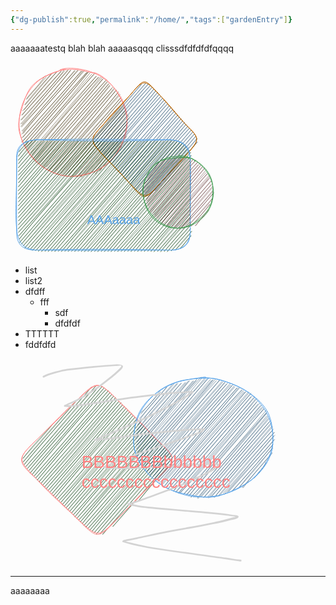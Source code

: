 ```yaml
---
{"dg-publish":true,"permalink":"/home/","tags":["gardenEntry"]}
---
```



aaaaaaatestq
blah blah
aaaaasqqq
clisssdfdfdfdfqqqq


<svg version="1.1" xmlns="http://www.w3.org/2000/svg" viewBox="0 0 333.75 310.5" width="333.75" height="310.5" filter="invert(93%) hue-rotate(180deg)">
  <!-- svg-source:excalidraw -->
  
  <defs>
    <style class="style-fonts">
      @font-face {
        font-family: "Virgil";
        src: url("https://excalidraw.com/Virgil.woff2");
      }
      @font-face {
        font-family: "Cascadia";
        src: url("https://excalidraw.com/Cascadia.woff2");
      }
    </style>
    
  </defs>
  <g stroke-linecap="round" transform="translate(14 10) rotate(0 86 86)"><path d="M32.87 17.97 C32.87 17.97, 32.87 17.97, 32.87 17.97 M32.87 17.97 C32.87 17.97, 32.87 17.97, 32.87 17.97 M11.91 48.11 C17.99 38.9, 29.07 30.2, 41.36 11.86 M11.34 49.49 C23.09 36.74, 34.32 23.21, 43.09 13.71 M9.38 58.39 C26.36 39, 41.43 20.42, 53.28 7.2 M8.91 57.66 C24.14 38.7, 39.1 21.73, 51.78 7.9 M8.15 65.9 C22.64 48.21, 35.3 30.89, 60.63 4.79 M5.53 67.59 C26.64 43.34, 48.82 18.77, 60.54 4.77 M3.8 74.46 C18.71 58.88, 33.08 43.19, 66.84 4.97 M4.99 74.5 C16.85 59.7, 29.46 45.09, 67.25 3.86 M2.56 82.19 C28.21 53.47, 57.43 23.17, 71.99 1.9 M3.5 82.25 C18.8 66.75, 33.74 47.97, 72.4 4.17 M4.58 88.8 C20.7 71.45, 33.46 51.26, 78.37 2.89 M2.48 88.71 C21.76 66.74, 42.9 43.23, 77.23 2.56 M2.7 92.41 C32.88 61.52, 65.58 25.37, 81.73 3.25 M3.78 93.61 C32.74 61.67, 60.26 29.97, 82.39 2.58 M5.76 100.9 C23.98 77.94, 45.31 52.03, 89.41 3.8 M4.44 99.84 C31.15 70.01, 56.06 41.06, 88.51 3.06 M3.91 105.11 C26.92 77.39, 47.5 54.67, 94.21 3.23 M6.5 103.85 C29.94 73.77, 56.85 45.64, 93.61 2.46 M4.04 111.29 C34.15 78.35, 59.73 49.06, 99.89 4.36 M5.88 109.93 C32.37 79.78, 56.82 52.3, 99.01 4.19 M3.77 117.57 C35.97 83.78, 65.63 49.97, 102.43 3.25 M4.82 117.88 C34.78 82.15, 65.55 46.6, 104.1 3.74 M8.7 119.03 C42.34 78.53, 78.56 39.12, 108.76 6.01 M6.67 119.98 C28.99 96.47, 50.28 70.75, 107.5 6.51 M10.02 123.06 C41.11 87.52, 70.73 53.25, 110.72 5.04 M9.85 123.52 C41.35 85.87, 73.11 50.07, 110.52 6.13 M12.29 126.91 C40.15 94.6, 70.99 60.47, 113.19 6.96 M11.25 126.21 C33.83 101.35, 56.18 77.34, 115.74 9.32 M12.91 129.71 C46.8 89.92, 79.06 53.98, 120.65 8.07 M14.02 131.41 C52.71 84.24, 93 38.97, 119.07 9.5 M18.76 134.81 C49.51 101.16, 77.88 66.46, 122.67 12.71 M17.77 134.37 C57.3 85.9, 99.81 37.41, 123.65 12.13 M20.9 138.13 C47.62 104.94, 74.19 71.92, 127.13 14.34 M19.74 137.64 C42.68 110.86, 65.5 82.41, 126.6 13.77 M22.64 143.14 C52.72 108.49, 80.05 71.6, 133.01 14.04 M20.25 142.16 C56.07 102.13, 89.44 63.84, 130.22 13.71 M24.77 146.24 C59.14 101.02, 97.56 59.15, 133.02 17.14 M22.55 145.55 C55.63 108.82, 89.24 71.13, 134.17 16.56 M26.41 147.55 C64.56 105.65, 97.45 63.78, 139.67 17.76 M24.97 149.02 C48.26 119.81, 74.24 90.99, 137.92 19.82 M27.54 150.7 C53.19 120.2, 79.25 94.6, 141.2 21.83 M30.05 150.17 C63.72 110.53, 98.04 72.1, 140.21 20.99 M32.52 151.22 C77.71 100.87, 119.79 52.26, 143.05 24.96 M31.44 153.36 C71.81 106.41, 113.9 59.75, 142.94 24.42 M35.27 153.25 C67.24 119.77, 98.6 84.51, 144.47 26.74 M35.64 155.55 C72.56 113.09, 110.04 72.2, 145.31 27.66 M38.11 158.67 C61.15 129.33, 86.04 99.86, 147.87 32.03 M38.2 157.37 C70.85 119.77, 103.62 83.8, 149.59 29.74 M43.64 157.39 C79.51 119, 116.52 73.81, 151.57 33.77 M42.16 158.48 C71.45 126.54, 100.06 92.81, 151.35 32.13 M46.24 163.66 C69.23 137.7, 92.58 109.57, 155.11 34.34 M44.97 161.94 C84.02 118.32, 121.54 73.66, 155.25 34.97 M47.96 162.38 C85.47 126.17, 117.71 87.95, 158.62 37.34 M48.87 163.48 C88.03 118.84, 127.85 74.97, 157.85 38.99 M54.62 164.71 C86.93 124.94, 122.97 83.44, 160.12 40.86 M52.45 165.18 C94.61 118, 135.08 71.21, 161.44 41.8 M56.49 166.06 C94.09 122.28, 134.29 79.41, 162.99 45.89 M55.79 168.53 C92.18 127.21, 127.03 88.37, 162.9 46.29 M59.59 169.43 C87.87 137.15, 116.18 104.99, 165.2 49.05 M61.24 169.73 C83.08 143.99, 105.86 118.36, 163.44 50.41 M67.11 167.73 C87.89 145.07, 109.77 123.26, 167.4 54.17 M65.33 169.1 C86.82 143.9, 109.6 116.74, 166.19 54.82 M70.1 171.89 C93.32 142.57, 118.66 114.63, 168.91 59.15 M68.87 171.16 C88.5 147.81, 108.59 124.88, 166.61 58.69 M73.41 171.3 C105.68 137.54, 136.49 98.11, 168.46 62.19 M75.42 170.18 C107.63 132.51, 139.49 94.11, 168.68 62.08 M79.14 170.25 C114.18 131.89, 147.9 92.15, 170.8 66.19 M78.17 172.58 C103.32 143.48, 128.88 114.17, 170.06 67.27 M82.57 174.16 C118.92 132.62, 149.7 95.91, 171.47 68.99 M84.38 172.22 C114.53 136.76, 146.12 101.37, 172.24 71.09 M87.61 173.94 C122.72 134.81, 152.05 101.04, 175.4 75.73 M88.24 172.79 C110.6 147.07, 134.45 119.34, 173.69 74.28 M94.07 173.01 C110.28 156.59, 127.8 133.96, 175.72 79.4 M92.64 173.89 C118.96 146.2, 142.85 115.99, 174.06 82.1 M98.37 173.64 C127.14 141.2, 155.05 106.62, 173.62 87.14 M99.37 173.34 C118.51 154.01, 135.83 134.47, 172.58 87.61 M104.95 169.53 C122.26 151.56, 140.01 136.09, 171.13 95.05 M106.96 170.84 C126.27 149.43, 146.45 126.25, 172.26 94.58 M114.92 167.08 C134.11 145.43, 156.08 120.42, 169.83 104.53 M112.83 169.26 C129.8 150.36, 145.55 129.63, 171.09 102.81 M122.05 168.74 C132.45 148.89, 148.98 136.04, 172.17 107.81 M119.71 167 C129.92 155.37, 142.16 143.17, 170.8 109.73 M129.48 163.29 C136.77 150.99, 150.28 140.89, 161.59 123.83 M127.87 164.33 C139.5 150.72, 152.7 136.03, 163.5 125.26" stroke="#ffec99" stroke-width="0.5" fill="none"/><path d="M64.81 2.07 C75.22 -1.98, 89.58 -0.42, 100.99 1.66 C112.4 3.75, 123.7 8.25, 133.26 14.58 C142.83 20.9, 151.95 30.01, 158.38 39.63 C164.81 49.25, 170.21 60.83, 171.83 72.28 C173.46 83.74, 171.49 96.9, 168.14 108.36 C164.79 119.82, 159.02 131.95, 151.75 141.03 C144.48 150.1, 134.85 157.56, 124.52 162.81 C114.18 168.05, 101.34 171.84, 89.72 172.52 C78.1 173.2, 65.62 171.18, 54.8 166.9 C43.98 162.63, 33.12 155.3, 24.8 146.86 C16.48 138.42, 9.03 127.19, 4.9 116.27 C0.76 105.34, -0.8 92.92, 0 81.31 C0.81 69.7, 4.27 57.14, 9.74 46.6 C15.2 36.06, 22.85 25.53, 32.79 18.07 C42.73 10.6, 62.67 4.47, 69.39 1.82 C76.12 -0.84, 73.05 0.78, 73.14 2.12 M120.58 6.74 C131.12 9.95, 140.31 17.99, 148.07 26.72 C155.82 35.46, 163.05 48.14, 167.11 59.13 C171.17 70.11, 173.37 81.32, 172.43 92.64 C171.48 103.95, 167.28 116.55, 161.44 127.03 C155.59 137.51, 146.88 148.43, 137.36 155.54 C127.85 162.64, 115.63 167.03, 104.37 169.65 C93.11 172.27, 81.25 173.55, 69.81 171.25 C58.36 168.94, 45.23 162.72, 35.7 155.81 C26.17 148.89, 18.7 139.75, 12.62 129.76 C6.53 119.77, 0.41 107.37, -0.82 95.85 C-2.05 84.33, 1.77 71.89, 5.25 60.64 C8.72 49.38, 12.38 37.11, 20.03 28.32 C27.68 19.54, 40.39 12.46, 51.15 7.94 C61.9 3.43, 73.35 1.35, 84.58 1.24 C95.81 1.14, 112.98 6.32, 118.51 7.33 C124.05 8.35, 118.1 6.01, 117.82 7.32" stroke="#e03131" stroke-width="1" fill="none"/></g><g stroke-linecap="round" transform="translate(126 26.5) rotate(0 88.5 97)"><path d="M14.82 81.78 C14.82 81.78, 14.82 81.78, 14.82 81.78 M14.82 81.78 C14.82 81.78, 14.82 81.78, 14.82 81.78 M7.34 96.48 C25.51 73.95, 42.48 55.3, 83.44 8.94 M7.34 96.48 C25.22 77.58, 41.87 58.49, 83.44 8.94 M7.08 102.88 C29.43 77.35, 51.12 52.71, 90.4 7.03 M7.08 102.88 C36.91 67.98, 67.42 32.95, 90.4 7.03 M9.44 106.26 C38.75 71.63, 69.67 33.93, 94.73 8.15 M9.44 106.26 C34.19 76.9, 59.55 49.37, 94.73 8.15 M11.81 109.64 C43.91 70.54, 76.27 33.18, 97.75 10.77 M11.81 109.64 C39.44 75.63, 70.68 41.87, 97.75 10.77 M14.17 113.02 C38.14 86.25, 62.95 53.91, 100.11 14.15 M14.17 113.02 C42.94 80.43, 71.73 47.74, 100.11 14.15 M16.53 116.4 C42.94 86.7, 71.34 53.48, 103.13 16.77 M16.53 116.4 C41.53 88.51, 67.53 59.99, 103.13 16.77 M19.55 119.02 C52.92 79.33, 88.92 42.54, 106.15 19.4 M19.55 119.02 C51.44 82.29, 84.14 45.5, 106.15 19.4 M22.57 121.65 C40.3 99.99, 58.17 81.38, 109.17 22.02 M22.57 121.65 C42.37 100.77, 60.82 79.7, 109.17 22.02 M24.93 125.02 C43.1 103.07, 62.9 82.2, 111.53 25.4 M24.93 125.02 C46.24 102.4, 66.28 78.07, 111.53 25.4 M27.95 127.65 C43.44 106.46, 61.08 86, 114.55 28.03 M27.95 127.65 C59.9 89.67, 94.12 51.26, 114.55 28.03 M30.31 131.03 C51.15 107.56, 69.94 85.84, 116.91 31.41 M30.31 131.03 C52.97 107, 75.13 82.14, 116.91 31.41 M33.33 133.65 C57.18 104.07, 85.62 72.25, 119.93 34.03 M33.33 133.65 C51.46 113.31, 69.24 92.07, 119.93 34.03 M36.35 136.28 C64.33 104.16, 96.57 66.56, 122.29 37.41 M36.35 136.28 C65.46 103.17, 95.47 68.98, 122.29 37.41 M38.71 139.65 C65.11 109.75, 87.45 79.61, 125.31 40.03 M38.71 139.65 C68.64 103.65, 101.09 68.19, 125.31 40.03 M41.73 142.28 C58.28 121.85, 77.49 102.79, 127.68 43.41 M41.73 142.28 C72.2 108.89, 101.36 75.24, 127.68 43.41 M44.1 145.66 C64.51 124.67, 82.62 101.52, 130.7 46.04 M44.1 145.66 C67.4 120.38, 89.35 95.28, 130.7 46.04 M47.11 148.28 C69.44 125.48, 89.52 100.89, 133.06 49.42 M47.11 148.28 C71.03 120.24, 95.52 91.83, 133.06 49.42 M50.13 150.91 C75.17 118.67, 103.47 88.09, 136.08 52.04 M50.13 150.91 C79.72 115.46, 111.05 78.3, 136.08 52.04 M52.5 154.29 C73.15 129.16, 97.39 104.24, 138.44 55.42 M52.5 154.29 C78.44 124.52, 104.73 94.19, 138.44 55.42 M55.51 156.91 C77.9 129.94, 105.45 102.47, 141.46 58.04 M55.51 156.91 C81.31 126.39, 108.73 94.91, 141.46 58.04 M57.88 160.29 C78.4 137.65, 97.7 113.74, 143.82 61.42 M57.88 160.29 C84.45 127.23, 112.76 95.06, 143.82 61.42 M60.9 162.91 C93.47 125.73, 127.82 89.62, 146.84 64.05 M60.9 162.91 C92.02 127.74, 121.12 91.39, 146.84 64.05 M63.92 165.54 C90.82 138.49, 113.05 110.13, 149.2 67.42 M63.92 165.54 C98.64 126.11, 131.87 87.14, 149.2 67.42 M66.28 168.92 C98.87 130.06, 132 96.18, 152.22 70.05 M66.28 168.92 C95.09 134.89, 124.47 100.5, 152.22 70.05 M69.3 171.54 C103.94 133.92, 134.35 94.7, 154.58 73.43 M69.3 171.54 C100.91 135.83, 130.93 102.3, 154.58 73.43 M71.66 174.92 C104.2 137.01, 135.56 98.92, 157.6 76.05 M71.66 174.92 C101.88 141.27, 131.29 107.69, 157.6 76.05 M74.68 177.54 C107.72 140.07, 140.92 99.61, 159.97 79.43 M74.68 177.54 C102.74 144.97, 129.93 110.96, 159.97 79.43 M77.04 180.92 C110.66 141.29, 143.33 104.77, 162.99 82.06 M77.04 180.92 C110.16 143.06, 140.81 107.39, 162.99 82.06 M80.72 182.79 C115.67 143.94, 145.6 107.16, 165.35 85.43 M80.72 182.79 C105.04 155.27, 127.92 127.64, 165.35 85.43 M83.74 185.42 C116.82 149.45, 145.5 112.91, 167.71 88.81 M83.74 185.42 C112.03 153.79, 139.72 122.38, 167.71 88.81 M86.75 188.04 C102.54 166.32, 122.52 148.77, 170.07 92.19 M86.75 188.04 C105.15 167.24, 123.79 144.84, 170.07 92.19 M93.05 186.89 C124.03 151.64, 152.84 119.34, 172.44 95.57 M93.05 186.89 C110.36 166.2, 128.06 145.84, 172.44 95.57 M105.26 178.95 C123.27 157.25, 141.41 138.48, 172.83 101.21 M105.26 178.95 C122.2 160.34, 137.45 141.31, 172.83 101.21" stroke="#a5d8ff" stroke-width="0.5" fill="none"/><path d="M111.25 24.5 M111.25 24.5 C129.72 42.87, 145.62 64.16, 154.75 73.5 M111.25 24.5 C127.15 41.57, 142.17 60.19, 154.75 73.5 M154.75 73.5 C178.17 96.09, 177.07 97.6, 154.75 122.5 M154.75 73.5 C178.98 97.28, 176.12 96.5, 154.75 122.5 M154.75 122.5 C139.24 138.6, 121.47 158.45, 111.25 169.5 M154.75 122.5 C145.9 132.08, 135.11 143.78, 111.25 169.5 M111.25 169.5 C90.47 192.1, 88.78 192.41, 66.75 169.5 M111.25 169.5 C89.95 193.33, 87.9 195.72, 66.75 169.5 M66.75 169.5 C55.57 157.75, 49.34 149, 22.25 122.5 M66.75 169.5 C51.59 152.49, 35.24 136.21, 22.25 122.5 M22.25 122.5 C1.91 98.63, -1.29 98.66, 22.25 73.5 M22.25 122.5 C-0.46 97.92, 1.04 96.09, 22.25 73.5 M22.25 73.5 C33.89 57.85, 49.42 43, 66.75 24.5 M22.25 73.5 C35.24 58.84, 50.4 43.7, 66.75 24.5 M66.75 24.5 C88.97 -1.89, 87.23 -1.92, 111.25 24.5 M66.75 24.5 C88.4 -1.43, 89.56 2.28, 111.25 24.5" stroke="#f08c00" stroke-width="1" fill="none"/></g><g stroke-linecap="round" transform="translate(10 124) rotate(0 138.75 88.25)"><path d="M7.86 8.16 C7.86 8.16, 7.86 8.16, 7.86 8.16 M7.86 8.16 C7.86 8.16, 7.86 8.16, 7.86 8.16 M3.66 19.09 C6.48 15.25, 14.74 8.98, 18.1 2.48 M3.66 19.09 C7.02 13.55, 11.57 9.93, 18.1 2.48 M2.75 26.24 C7.24 17.3, 16.68 10.64, 24.4 1.33 M2.75 26.24 C7.8 19.54, 13.47 13.49, 24.4 1.33 M2.48 32.64 C10.57 22.75, 21.33 8.36, 30.7 0.18 M2.48 32.64 C9.95 26.06, 15.49 17.5, 30.7 0.18 M2.88 38.28 C10.8 26.57, 21.74 17.25, 34.37 2.05 M2.88 38.28 C9.91 29.08, 17.33 21.19, 34.37 2.05 M2.62 44.68 C15.38 31.11, 30.02 12.9, 39.36 2.41 M2.62 44.68 C15.51 29.13, 30.2 13.25, 39.36 2.41 M2.36 51.07 C17.48 35.96, 30.01 17.09, 45 2.02 M2.36 51.07 C18.9 32.87, 34.16 13.49, 45 2.02 M2.75 56.72 C17.77 40.57, 33.24 23.19, 49.99 2.38 M2.75 56.72 C16.02 43.5, 27.88 28.07, 49.99 2.38 M2.49 63.11 C15.66 46.53, 34.98 27.08, 55.63 1.98 M2.49 63.11 C19.51 42.82, 35.17 24.02, 55.63 1.98 M2.88 68.76 C17.96 48.84, 37.32 31.19, 60.62 2.34 M2.88 68.76 C23.93 43.27, 46.18 19.8, 60.62 2.34 M2.62 75.16 C22.14 50.13, 44.3 27.31, 66.26 1.95 M2.62 75.16 C27.42 46.96, 52.67 17.75, 66.26 1.95 M2.36 81.55 C27.71 53.95, 53.64 22.34, 71.25 2.31 M2.36 81.55 C22.2 60.29, 40.85 36.71, 71.25 2.31 M2.76 87.2 C28.69 57.76, 57.48 25.97, 76.89 1.91 M2.76 87.2 C28.77 56.56, 54.4 26.23, 76.89 1.91 M2.49 93.59 C22.67 69.78, 43.27 44.24, 81.88 2.27 M2.49 93.59 C26.77 64.35, 52.28 35.02, 81.88 2.27 M2.89 99.24 C28.61 68.13, 56.99 37.47, 87.52 1.88 M2.89 99.24 C29.27 70.39, 54.65 38.85, 87.52 1.88 M2.63 105.64 C24.5 82.18, 40.17 60.48, 92.51 2.24 M2.63 105.64 C30.13 74.48, 56.65 43.81, 92.51 2.24 M2.37 112.03 C36.32 72.69, 68.23 37.15, 98.15 1.85 M2.37 112.03 C38.63 72.01, 71.45 33.16, 98.15 1.85 M2.76 117.68 C28.06 89.93, 49.64 63.11, 103.14 2.21 M2.76 117.68 C24.76 92.58, 46.94 66.82, 103.14 2.21 M2.5 124.07 C45.46 77.29, 85.13 31.28, 108.78 1.81 M2.5 124.07 C40.29 81.15, 76.83 40.39, 108.78 1.81 M2.89 129.72 C32.48 97.18, 60.28 63.95, 113.77 2.17 M2.89 129.72 C40.35 87.24, 76.6 46.73, 113.77 2.17 M2.63 136.11 C44.79 88.06, 83.02 41.1, 119.41 1.78 M2.63 136.11 C41.22 94.37, 79.6 50.36, 119.41 1.78 M2.37 142.51 C53.47 87.06, 99.82 32.1, 124.4 2.14 M2.37 142.51 C35.89 104.59, 66.91 69, 124.4 2.14 M2.77 148.16 C32.04 116.34, 57.87 89, 130.04 1.74 M2.77 148.16 C39.39 105.73, 75.65 65.46, 130.04 1.74 M3.16 153.8 C42.5 111.32, 79.26 70.71, 135.03 2.1 M3.16 153.8 C47.64 103.27, 90.69 54.35, 135.03 2.1 M4.21 158.69 C37.9 116.5, 77.76 73.88, 140.67 1.71 M4.21 158.69 C32.31 124.83, 62.1 89.7, 140.67 1.71 M4.61 164.33 C55.13 106.74, 102.38 53.04, 145.66 2.07 M4.61 164.33 C33.08 131.22, 63.63 96.71, 145.66 2.07 M7.62 166.95 C50.37 118.12, 94.43 67.24, 150.65 2.43 M7.62 166.95 C45.61 120.77, 85.7 77.48, 150.65 2.43 M10.64 169.58 C58.36 116.69, 102.72 65.49, 156.29 2.03 M10.64 169.58 C48.22 125.25, 84.47 83, 156.29 2.03 M13.01 172.96 C47.84 131.22, 81.14 93.12, 161.28 2.39 M13.01 172.96 C70.14 108.23, 128.08 42.61, 161.28 2.39 M17.34 174.07 C68.39 116.76, 116.62 60.74, 166.92 2 M17.34 174.07 C78.56 106.11, 137.05 36.68, 166.92 2 M21.67 175.19 C53.4 138.69, 85.91 99.12, 171.91 2.36 M21.67 175.19 C60.09 134.08, 96.31 91.68, 171.91 2.36 M25.34 177.06 C56.64 139.96, 91.68 102.99, 177.55 1.96 M25.34 177.06 C60.65 136.49, 95.79 94.91, 177.55 1.96 M30.33 177.42 C89.3 109.89, 149.26 40.37, 182.54 2.32 M30.33 177.42 C83.24 119.19, 135.11 58.83, 182.54 2.32 M34.66 178.53 C67.11 142.41, 99.52 108.82, 188.18 1.93 M34.66 178.53 C85.47 117.26, 137.67 57.77, 188.18 1.93 M39.65 178.89 C90.85 122.58, 140.86 63.46, 193.17 2.29 M39.65 178.89 C86.31 125.83, 132.04 72.21, 193.17 2.29 M45.29 178.5 C81.51 136.16, 119.05 91.35, 198.81 1.9 M45.29 178.5 C100.19 116.13, 155.58 51.79, 198.81 1.9 M50.28 178.86 C101.98 119.58, 153.81 58.25, 203.8 2.26 M50.28 178.86 C108.41 113.08, 165.92 47.19, 203.8 2.26 M55.92 178.46 C96.09 131.28, 134.45 87.79, 209.44 1.86 M55.92 178.46 C104.21 122.4, 152.89 66.75, 209.44 1.86 M60.91 178.82 C91.93 142.23, 124.49 107.62, 214.43 2.22 M60.91 178.82 C110.8 119.93, 161.69 62.47, 214.43 2.22 M66.55 178.43 C115.45 126.38, 161.18 71.71, 220.07 1.83 M66.55 178.43 C113.72 125, 160.33 71.37, 220.07 1.83 M71.54 178.79 C110.04 132.12, 151.02 86.89, 225.06 2.19 M71.54 178.79 C126.82 115.71, 180.59 53.29, 225.06 2.19 M77.18 178.39 C111.68 140.59, 142.42 105.13, 230.7 1.79 M77.18 178.39 C136.51 107.5, 197.4 39.22, 230.7 1.79 M82.17 178.75 C128.62 127.84, 171.13 77.9, 235.69 2.15 M82.17 178.75 C141.56 113.09, 199.42 45.75, 235.69 2.15 M87.81 178.36 C137.5 123.3, 183.21 67.28, 241.33 1.76 M87.81 178.36 C137.69 121.34, 186.99 64.78, 241.33 1.76 M92.8 178.72 C124.87 141.42, 155.1 104.78, 246.97 1.36 M92.8 178.72 C141.22 119.65, 192.75 62, 246.97 1.36 M98.44 178.32 C154.26 112.43, 212.97 44.29, 251.96 1.72 M98.44 178.32 C130.74 143.81, 160.66 107.87, 251.96 1.72 M103.43 178.68 C133.84 143.01, 166.4 105.31, 256.29 2.84 M103.43 178.68 C144.44 131.46, 186.77 82.35, 256.29 2.84 M108.42 179.04 C145.95 140.22, 179.75 97.98, 261.28 3.2 M108.42 179.04 C140.74 138.3, 175.6 98.71, 261.28 3.2 M114.06 178.65 C148.23 141.87, 179.54 101.86, 264.95 5.07 M114.06 178.65 C159.3 126.31, 206.55 72.18, 264.95 5.07 M119.05 179.01 C170.99 120.05, 218.52 65.33, 267.97 7.69 M119.05 179.01 C171.57 118.6, 223.18 57.82, 267.97 7.69 M124.69 178.62 C158.15 138.96, 191.4 99.42, 270.99 10.32 M124.69 178.62 C159.1 138.73, 194.07 99.95, 270.99 10.32 M129.68 178.98 C161.85 141.67, 194.38 103.68, 274.01 12.94 M129.68 178.98 C159.7 141.42, 192.23 106.03, 274.01 12.94 M135.32 178.58 C187.05 117.94, 241.72 55.92, 275.72 17.07 M135.32 178.58 C175.73 132.13, 215.13 86.3, 275.72 17.07 M140.31 178.94 C177.12 137.13, 214.52 92.23, 278.08 20.45 M140.31 178.94 C173.63 142.01, 205.17 105.15, 278.08 20.45 M145.95 178.55 C178.58 137.64, 213.88 99.33, 279.13 25.34 M145.95 178.55 C174.86 145.71, 204.41 111.75, 279.13 25.34 M150.94 178.91 C188.79 135.61, 229.94 88.36, 278.21 32.49 M150.94 178.91 C185.57 136.63, 222.63 96.44, 278.21 32.49 M156.58 178.51 C204.34 124.42, 253.93 67.18, 277.95 38.89 M156.58 178.51 C183.83 147.95, 212.01 116.58, 277.95 38.89 M161.57 178.87 C208.43 129.83, 253.82 75.03, 278.34 44.53 M161.57 178.87 C184.83 150.74, 208.95 123.25, 278.34 44.53 M167.21 178.48 C211.35 127.54, 255.95 77.07, 278.08 50.93 M167.21 178.48 C211.77 129.09, 257.14 77.15, 278.08 50.93 M172.2 178.84 C200.83 146.7, 226.93 111.3, 277.82 57.33 M172.2 178.84 C210.32 136.64, 246.32 92.61, 277.82 57.33 M177.84 178.44 C216.76 133.06, 255.91 85.96, 278.22 62.97 M177.84 178.44 C205.91 147.16, 232.81 115.53, 278.22 62.97 M182.83 178.8 C212.7 143.99, 245.29 107.81, 277.95 69.37 M182.83 178.8 C202.08 156.03, 221.5 133.51, 277.95 69.37 M188.47 178.41 C223.3 138.8, 257.17 95.36, 278.35 75.01 M188.47 178.41 C214.73 146.73, 241.86 116.31, 278.35 75.01 M193.46 178.77 C225.34 141.06, 258.49 102.45, 278.09 81.41 M193.46 178.77 C222.01 144.69, 251.97 109.37, 278.09 81.41 M199.1 178.37 C226.46 147.7, 253 115.32, 277.83 87.81 M199.1 178.37 C226.91 147.17, 253.87 116.04, 277.83 87.81 M204.09 178.73 C230.69 150.47, 254.13 122.05, 278.22 93.45 M204.09 178.73 C230.39 150.21, 254.97 121.06, 278.22 93.45 M209.73 178.34 C223.22 159.6, 241.73 144.26, 277.96 99.85 M209.73 178.34 C225.36 161.7, 238.91 144.82, 277.96 99.85 M214.72 178.7 C233.8 153.89, 254.94 128.73, 278.35 105.49 M214.72 178.7 C239.77 149.41, 265.31 122.17, 278.35 105.49 M219.7 179.06 C242.09 150.68, 266.01 125.17, 278.09 111.89 M219.7 179.06 C239.57 157.2, 259.21 134.13, 278.09 111.89 M225.35 178.67 C244.51 158.2, 259.92 140.98, 277.83 118.29 M225.35 178.67 C241.01 159.54, 257.4 142.23, 277.83 118.29 M230.33 179.03 C241.21 164.43, 255.05 148.43, 278.23 123.93 M230.33 179.03 C241.56 165.42, 253.4 153.48, 278.23 123.93 M235.98 178.63 C253.6 157.96, 268.49 140.52, 277.96 130.33 M235.98 178.63 C249.57 162.6, 265.05 146.27, 277.96 130.33 M240.96 178.99 C253.5 163.27, 270.42 147.48, 278.36 135.97 M240.96 178.99 C251.68 165.3, 264.17 152.24, 278.36 135.97 M247.26 177.84 C261 161.97, 272.35 149.65, 278.1 142.37 M247.26 177.84 C257.52 164.99, 268.46 153.89, 278.1 142.37 M253.56 176.69 C262.21 168.01, 271.9 157.66, 279.8 146.5 M253.56 176.69 C259.24 169.35, 264.72 162.93, 279.8 146.5 M261.17 174.03 C268.04 168.8, 269.63 162.24, 278.89 153.66 M261.17 174.03 C266.17 168.3, 269.08 164.56, 278.89 153.66" stroke="#b2f2bb" stroke-width="0.5" fill="none"/><path d="M32 0 M32 0 C99.41 1.94, 165.64 3.01, 245.5 0 M32 0 C96.02 -1.36, 161.05 -0.62, 245.5 0 M245.5 0 C266.24 1.32, 278.14 10.11, 277.5 32 M245.5 0 C266.21 2.06, 275.41 10.76, 277.5 32 M277.5 32 C278.75 63.5, 277.24 91.94, 277.5 144.5 M277.5 32 C277.81 70.83, 277.43 111.7, 277.5 144.5 M277.5 144.5 C278.91 164.52, 265.44 177.98, 245.5 176.5 M277.5 144.5 C278.75 166.44, 268.91 176.47, 245.5 176.5 M245.5 176.5 C169.51 177.05, 90.88 177.53, 32 176.5 M245.5 176.5 C179.28 175.47, 111.65 174.42, 32 176.5 M32 176.5 C10.67 175.81, 1.92 163.87, 0 144.5 M32 176.5 C8.5 177.41, -1.58 166.64, 0 144.5 M0 144.5 C-2.76 120.63, -0.45 95.96, 0 32 M0 144.5 C-0.53 102.09, -0.07 57.45, 0 32 M0 32 C1.16 11.91, 9.58 1.19, 32 0 M0 32 C-2.26 11.6, 8.5 0.98, 32 0" stroke="#1971c2" stroke-width="1" fill="none"/></g><g transform="translate(122.75 240.54296875) rotate(0 41.609947204589844 11.5)"><text x="0" y="0" font-family="Helvetica, Segoe UI Emoji" font-size="20px" fill="#1971c2" text-anchor="start" style="white-space: pre;" direction="ltr" dominant-baseline="text-before-edge">AAAaaaa</text></g><g stroke-linecap="round" transform="translate(212.25 150.04296875) rotate(0 55.75 57.375)"><path d="M8.87 26.26 C8.87 26.26, 8.87 26.26, 8.87 26.26 M8.87 26.26 C8.87 26.26, 8.87 26.26, 8.87 26.26 M7.89 36.7 C12.46 29.64, 17.41 22.09, 28.29 6.14 M5.27 35.22 C11.86 28.39, 18.72 22.02, 30.94 7.63 M1.63 45.46 C16.59 29.72, 28.75 14.7, 35.99 4.58 M2.22 44.49 C15.16 31.43, 28.64 16.59, 36.62 5.28 M-2.04 53.38 C12.83 41.82, 25.85 25.23, 44.62 4.6 M-1.16 55.48 C12.27 40.38, 25.16 25.26, 43.9 3.61 M0.85 58.4 C16.75 40.54, 32.41 23.28, 51.88 2.19 M2.71 58.69 C20.87 36.4, 39.91 15.27, 51.66 2.93 M3.67 61.35 C21.46 42.98, 37.65 21.44, 59.1 2.09 M4.32 62.1 C20.05 43.39, 37.08 24.89, 57.18 0.47 M4.94 69.24 C20.52 51.43, 36.44 34.15, 60.69 2.61 M5.59 68.53 C16.72 52.3, 30.47 38.93, 62.48 1.5 M6.61 71.89 C22.9 51.79, 45.44 29.01, 67.53 1.22 M4.95 72.59 C28.11 47.98, 50.31 22.15, 66.46 3.03 M5.45 76.57 C32.87 48.1, 56.35 24.46, 69.86 2.49 M7.63 77.42 C30.83 49.51, 54.21 23.82, 70.58 3.97 M7.28 80.13 C27.3 58.65, 48.88 35.96, 76.02 5.43 M8.62 81.04 C27.75 58.73, 48.91 34.46, 74.51 4.66 M10.98 86.37 C32.02 59.72, 50.82 37.04, 79.27 6.38 M9.52 85.9 C27.31 66.68, 45.75 45.4, 79.66 5.93 M11.35 89.41 C37.42 58.33, 61.64 28.82, 84.57 6.4 M12.21 90.44 C36.78 59.45, 63.2 31.26, 82.81 8.68 M16.56 90.57 C40.31 64.78, 59.88 38.21, 86.69 10.84 M15.11 92.15 C42.72 61.48, 69.43 29.22, 87.07 9.67 M18.29 93.99 C36.27 75.09, 51.44 53.43, 87.69 14.26 M18.14 95.42 C42.99 66.4, 67.57 38.45, 90.1 12.6 M19.81 96.53 C38.14 80.54, 53.49 61.05, 91.68 15.3 M19.62 97.55 C44.57 71.09, 67.33 44.26, 91.75 15.13 M22.12 99.35 C48.91 70.62, 74.53 43.24, 94.33 17.56 M23.2 100.57 C43.51 77.39, 63.32 55.69, 94.34 18.03 M27.44 103.07 C55.16 72.7, 79.83 40.3, 98.26 19.68 M26.17 104.61 C52.19 71.81, 80 40.84, 96.88 21.39 M28.62 107.63 C55.75 76.71, 82.99 45.45, 100.58 26.53 M29.68 107.86 C50.82 78.44, 75.07 52.9, 99.43 24.02 M33.29 110.66 C53.95 85.85, 72.98 61.72, 102.27 29.05 M31.75 109.23 C54.04 83.65, 73.3 60.31, 103.25 27.44 M37.33 111.9 C50.06 95, 65.47 78.69, 107.04 32.11 M37.48 110.88 C57.73 84.46, 80.44 58.82, 106.53 30.01 M39.69 112.5 C57.57 91.7, 72.19 73.37, 104.74 36.68 M40.68 111.75 C63.78 84.75, 85.99 59.31, 106.59 35.2 M46.39 112.45 C59.4 94.99, 75.8 77.61, 108.81 40.17 M44.79 113.17 C58.07 97.18, 72.22 82.58, 108.13 40.14 M50.13 113.69 C67.74 93.17, 83.9 72.56, 109.12 46.06 M49.17 114.15 C66.52 95.44, 82.82 77.23, 108.88 45.48 M52.34 115.74 C72.98 94.4, 93.31 71, 110.05 51.51 M52.05 115.18 C76.4 89.31, 97.78 62.71, 110.52 49.14 M57.28 115.3 C70.4 103.96, 82.75 89.53, 112 56.29 M57.39 118.07 C76.22 96.22, 95.07 75.05, 110.97 55.47 M62.19 114.4 C71.26 103.96, 84.5 93.61, 111.46 60.1 M63.91 116.23 C72.53 102.95, 83.77 92.53, 113.32 58.69 M70.8 113.28 C86.73 95.61, 103.68 79.21, 111.22 67.25 M69.33 113.77 C79.74 102.82, 89.87 91.22, 110.79 67.83 M76.75 112.51 C90.08 98.38, 100.4 84.56, 106.33 77.2 M76.65 111.8 C84.45 103.36, 90.79 96.44, 107.53 77.41 M83.04 111.6 C91.24 102.68, 95.81 96.3, 105.03 86.72 M84.39 111.24 C89.53 104.25, 94.23 98.38, 104.4 85.84" stroke="#ffc9c9" stroke-width="0.5" fill="none"/><path d="M56.97 -0.49 C65.68 -1.06, 76.53 2.7, 84.59 7.95 C92.65 13.2, 100.7 22.52, 105.34 31.01 C109.97 39.5, 112.62 49.4, 112.41 58.89 C112.21 68.39, 109.27 79.68, 104.08 87.98 C98.9 96.28, 89.6 104.13, 81.32 108.71 C73.04 113.29, 63.53 115.94, 54.41 115.44 C45.3 114.95, 34.46 110.87, 26.62 105.74 C18.78 100.61, 11.91 92.96, 7.38 84.66 C2.86 76.36, -0.76 65.67, -0.52 55.94 C-0.28 46.22, 3.88 34.44, 8.83 26.31 C13.78 18.18, 18.74 11.13, 29.19 7.18 C39.65 3.22, 62.63 2.3, 71.57 2.59 C80.52 2.88, 83.23 7.94, 82.88 8.93 M70.48 1.73 C79.49 3.41, 90.7 11.08, 97.39 17.92 C104.07 24.76, 108.69 33.22, 110.59 42.76 C112.5 52.31, 111.69 66.02, 108.81 75.18 C105.93 84.34, 100.18 91.34, 93.34 97.71 C86.49 104.09, 76.71 110.79, 67.72 113.43 C58.73 116.07, 48.25 116.08, 39.39 113.53 C30.52 110.98, 20.81 105.06, 14.55 98.14 C8.29 91.22, 4.05 81.33, 1.83 72.01 C-0.39 62.7, -1.44 51.72, 1.24 42.22 C3.92 32.73, 10.81 21.81, 17.91 15.04 C25.01 8.26, 35.03 3.62, 43.84 1.58 C52.65 -0.45, 65.94 2.28, 70.76 2.82 C75.57 3.35, 72.6 3.97, 72.73 4.79" stroke="#2f9e44" stroke-width="1" fill="none"/></g></svg>

- list
- list2
- dfdff
	- fff
		- sdf
		- dfdfdf
- TTTTTT
- fddfdfd

<svg version="1.1" xmlns="http://www.w3.org/2000/svg" viewBox="0 0 430 333.5" width="430" height="333.5" filter="invert(93%) hue-rotate(180deg)">
  <!-- svg-source:excalidraw -->
  
  <defs>
    <style class="style-fonts">
      @font-face {
        font-family: "Virgil";
        src: url("https://excalidraw.com/Virgil.woff2");
      }
      @font-face {
        font-family: "Cascadia";
        src: url("https://excalidraw.com/Cascadia.woff2");
      }
    </style>
    
  </defs>
  <g stroke-linecap="round" transform="translate(10 34.5) rotate(0 128 126.75)"><path d="M21.42 106.07 C21.42 106.07, 21.42 106.07, 21.42 106.07 M21.42 106.07 C21.42 106.07, 21.42 106.07, 21.42 106.07 M10.01 125.3 C25.55 104.15, 47.06 82.33, 58.56 69.45 M10.01 125.3 C21.88 110.99, 34.26 99.28, 58.56 69.45 M10.4 130.94 C36.5 101.72, 64.29 69.67, 95.69 32.83 M10.4 130.94 C35.55 99.86, 63.98 68.39, 95.69 32.83 M12.11 135.08 C39.1 100.42, 68.97 71.02, 119.7 11.31 M12.11 135.08 C53.2 87.11, 95.47 38.03, 119.7 11.31 M14.47 138.46 C48.28 100.98, 78.73 61.97, 127.31 8.65 M14.47 138.46 C47.61 101.56, 79.92 64.63, 127.31 8.65 M16.84 141.84 C57.4 93.94, 97.62 51.03, 131.65 9.76 M16.84 141.84 C51.7 102.43, 87.55 61.49, 131.65 9.76 M19.85 144.46 C59.34 96.22, 101.77 52.26, 136.63 10.12 M19.85 144.46 C59.48 98.37, 98.72 54.83, 136.63 10.12 M21.56 148.59 C60.3 104.04, 102.68 56.16, 139.65 12.75 M21.56 148.59 C52.82 111.7, 86.97 73.93, 139.65 12.75 M24.58 151.22 C50.32 119.07, 76.37 87.42, 142.67 15.37 M24.58 151.22 C66.65 102.21, 108.23 51.76, 142.67 15.37 M27.6 153.84 C63.3 113.35, 102.44 67.62, 146.35 17.24 M27.6 153.84 C73.66 101.69, 120.24 47.61, 146.35 17.24 M30.62 156.47 C73.24 108.05, 116.01 59.67, 149.36 19.86 M30.62 156.47 C77.45 101.6, 124.51 48.47, 149.36 19.86 M32.98 159.85 C61.99 124.4, 91.46 91.33, 151.73 23.24 M32.98 159.85 C74.18 111.57, 114.71 64.25, 151.73 23.24 M36 162.47 C83.91 106.57, 129.83 55.79, 154.75 25.87 M36 162.47 C79.74 111.86, 124.84 60.78, 154.75 25.87 M39.02 165.09 C78.36 121.3, 116.88 78.1, 157.76 28.49 M39.02 165.09 C70.4 128.52, 102.93 91.19, 157.76 28.49 M42.04 167.72 C66.87 140.48, 94.23 110.22, 160.78 31.12 M42.04 167.72 C82.94 119.87, 122.39 73.79, 160.78 31.12 M44.4 171.1 C70.36 141.96, 97.19 113.39, 163.8 33.74 M44.4 171.1 C79.32 132.24, 112.53 92.05, 163.8 33.74 M47.42 173.72 C88.76 128.73, 129.84 80.87, 166.82 36.36 M47.42 173.72 C76.38 139.72, 104.38 105.28, 166.82 36.36 M50.44 176.35 C90.12 130.2, 130.42 86.04, 169.18 39.74 M50.44 176.35 C86.92 136.24, 121.77 94.09, 169.18 39.74 M53.46 178.97 C99.57 125.57, 143.82 75.09, 172.2 42.37 M53.46 178.97 C94.46 131.58, 134.21 84.58, 172.2 42.37 M56.48 181.59 C86.74 147.76, 120.4 113.24, 175.22 44.99 M56.48 181.59 C88.15 143.01, 123.08 104.06, 175.22 44.99 M58.84 184.97 C96.93 140.09, 134.64 99.27, 177.58 48.37 M58.84 184.97 C84.01 156.85, 107.64 128.5, 177.58 48.37 M61.86 187.6 C95.21 146.9, 130.21 104.17, 180.6 51 M61.86 187.6 C105.27 135.97, 151.36 84.84, 180.6 51 M64.88 190.22 C89.8 163.31, 114.04 135.26, 183.62 53.62 M64.88 190.22 C102.67 147.41, 139.61 103.81, 183.62 53.62 M67.89 192.85 C106.23 153.16, 142.04 110.12, 185.98 57 M67.89 192.85 C107.15 147.73, 144.63 102.9, 185.98 57 M70.26 196.22 C111.37 148.96, 152.78 100.46, 189 59.62 M70.26 196.22 C102.21 158.25, 134.56 120.9, 189 59.62 M73.28 198.85 C105.16 164.54, 136.23 128.72, 192.02 62.25 M73.28 198.85 C110.14 154.5, 148.95 110.45, 192.02 62.25 M76.29 201.47 C109.18 163.55, 143.59 127.02, 194.39 65.63 M76.29 201.47 C119.08 150.43, 162.64 100.61, 194.39 65.63 M79.31 204.1 C114.15 163.87, 147.23 126.78, 197.4 68.25 M79.31 204.1 C117.59 159.73, 158.18 115.64, 197.4 68.25 M81.68 207.48 C126.75 156.1, 169.78 103.88, 200.42 70.87 M81.68 207.48 C106.24 178.24, 130.44 151.21, 200.42 70.87 M84.7 210.1 C116.74 171.69, 151.46 132.7, 202.79 74.25 M84.7 210.1 C126.06 164.03, 167.02 117.81, 202.79 74.25 M87.71 212.73 C116.83 179.28, 146.41 146.89, 205.8 76.88 M87.71 212.73 C121.9 170.91, 159.14 128.59, 205.8 76.88 M90.73 215.35 C119.02 185.35, 145.8 151.34, 208.82 79.5 M90.73 215.35 C132.75 168.21, 174.08 119.2, 208.82 79.5 M93.1 218.73 C132.83 169.92, 176.43 121.57, 211.84 82.13 M93.1 218.73 C129.21 175.96, 165.89 135.6, 211.84 82.13 M96.11 221.35 C133.33 181.18, 168.19 141.26, 214.21 85.5 M96.11 221.35 C140.94 168.65, 186.36 119.1, 214.21 85.5 M99.13 223.98 C146.71 172.66, 191.75 120.64, 217.22 88.13 M99.13 223.98 C136.75 181.28, 173.08 138.71, 217.22 88.13 M102.15 226.6 C144.02 176.41, 187.94 123.13, 220.24 90.75 M102.15 226.6 C128.35 196.88, 153.8 166.84, 220.24 90.75 M105.17 229.23 C138.75 188.87, 172.46 153.18, 222.61 94.13 M105.17 229.23 C128.48 198.99, 154.33 171.81, 222.61 94.13 M107.53 232.6 C141.94 192.04, 175.82 155.49, 225.62 96.76 M107.53 232.6 C145.42 190.37, 182 145.9, 225.62 96.76 M110.55 235.23 C139.87 203.29, 167.53 169.16, 228.64 99.38 M110.55 235.23 C150.35 189.07, 190.19 144.71, 228.64 99.38 M113.57 237.85 C139.33 210.29, 166.11 181.97, 231.01 102.76 M113.57 237.85 C146.7 199.08, 182.14 158.89, 231.01 102.76 M117.25 239.72 C146.75 204.57, 177.64 171.55, 234.02 105.38 M117.25 239.72 C157.05 193.14, 198.28 146.91, 234.02 105.38 M120.27 242.35 C151.04 204.32, 182.87 170.97, 237.04 108.01 M120.27 242.35 C142.95 214.39, 167.43 186.65, 237.04 108.01 M123.94 244.22 C147.02 217.12, 171.17 188.89, 239.41 111.39 M123.94 244.22 C150 214.52, 174.29 184.55, 239.41 111.39 M127.62 246.09 C162.04 204.73, 199.03 162.29, 241.77 114.77 M127.62 246.09 C160.17 209.2, 192.84 169.51, 241.77 114.77 M133.26 245.69 C173.13 198.74, 216.79 148.18, 244.79 117.39 M133.26 245.69 C163.64 212.18, 192.27 178.9, 244.79 117.39 M137.59 246.81 C173.62 206.6, 210.7 162.82, 246.49 121.52 M137.59 246.81 C162.13 217.57, 187.99 190.29, 246.49 121.52 M153.73 234.34 C182.79 201.52, 213.2 167.45, 247.55 126.41 M153.73 234.34 C176.6 208.31, 198.91 182.79, 247.55 126.41 M194.8 193.19 C210.59 175.04, 221.46 160.25, 248.6 131.3 M194.8 193.19 C209.55 174.62, 224.68 157.2, 248.6 131.3" stroke="#b2f2bb" stroke-width="0.5" fill="none"/><path d="M161.25 31.75 M161.25 31.75 C186.81 55.91, 212.67 82.34, 223.75 95.25 M161.25 31.75 C175.69 47.92, 192.97 62.43, 223.75 95.25 M223.75 95.25 C257.89 126.79, 255.55 125.44, 223.75 158.75 M223.75 95.25 C256.47 124.95, 257.76 127.81, 223.75 158.75 M223.75 158.75 C198.91 181.92, 175.78 207.08, 161.25 221.75 M223.75 158.75 C211.14 171.72, 198.25 185.06, 161.25 221.75 M161.25 221.75 C129.76 253.29, 130.59 252.41, 96.75 221.75 M161.25 221.75 C129.43 255.45, 129.7 255.49, 96.75 221.75 M96.75 221.75 C69.52 196.16, 45.73 175.07, 32.25 158.75 M96.75 221.75 C82.55 207.52, 69.13 194.58, 32.25 158.75 M32.25 158.75 C1.03 126.99, -0.14 126.1, 32.25 95.25 M32.25 158.75 C-1.1 128.82, -0.12 126.59, 32.25 95.25 M32.25 95.25 C59.03 69.03, 80.92 45.66, 96.75 31.75 M32.25 95.25 C51.55 75.84, 71.51 58.44, 96.75 31.75 M96.75 31.75 C128.17 0.47, 129.54 0.3, 161.25 31.75 M96.75 31.75 C130.66 1.46, 129.43 0.94, 161.25 31.75" stroke="#e03131" stroke-width="1" fill="none"/></g><g stroke-linecap="round" transform="translate(196.5 31) rotate(0 111.75 95)"><path d="M32.96 27.32 C32.96 27.32, 32.96 27.32, 32.96 27.32 M32.96 27.32 C32.96 27.32, 32.96 27.32, 32.96 27.32 M12.04 55.45 C24.02 46.42, 33.4 32.85, 43.35 19.7 M12.09 58 C19.55 48.7, 25.73 42.61, 43.97 22.37 M10.22 67.38 C20.84 52.17, 29.49 41.65, 53.79 14.82 M9.82 65.06 C27.61 45.52, 44.57 25.62, 53.01 15.21 M7 75.27 C22.95 57.73, 38.64 38.41, 63.33 9.29 M7.68 74.54 C21 60.85, 32.06 46, 65.23 9.74 M6.65 83.9 C27.39 56.69, 54.83 28.85, 71.19 8.73 M5.98 83.14 C26.59 56.9, 50.36 29.93, 69.6 9.1 M3.15 90.62 C31.02 62.12, 55.56 29.78, 77.2 8.36 M3.42 91.57 C23.78 69.27, 44.57 46.72, 75.66 9.14 M2.98 96.22 C24.31 77.59, 44.24 53.61, 84.34 7.8 M4.55 97.55 C19.3 78.7, 36.5 58.26, 82.8 7.37 M6 103.09 C21.73 82.51, 39.59 63.85, 90.02 4.59 M5.61 102.25 C35.09 68.4, 63.45 36.87, 88.41 4.77 M6.87 107.07 C28.57 83.75, 50.2 57, 96.89 5.11 M4.63 108.21 C28.81 81.95, 52.18 54.15, 95.45 4.76 M4.42 113.81 C40.57 72.1, 74.2 32, 102.28 1.42 M5.7 114 C36.28 77.52, 67.23 41.93, 100.76 4.35 M7.23 119.66 C38.63 79.87, 69.29 40.8, 108.31 -1.09 M5.32 119.22 C35.81 87.11, 65.89 52.51, 109.97 -0.1 M5.66 125.56 C37.81 88.38, 70.28 49.63, 114.85 2.46 M5.27 126.6 C40.32 88.86, 72.67 49.35, 113.22 1.49 M8.67 129.6 C32.4 102.89, 54.2 79.43, 118 1.71 M8.22 128.79 C49.07 82.34, 87.93 37.43, 118.53 2.39 M10.02 132.26 C49.75 88.24, 89.63 43.35, 125.15 4.03 M10.76 131.7 C33.28 105.33, 57.32 78.81, 123.59 2.21 M12.98 136.43 C52.45 88.9, 95.56 44.58, 127.67 3.11 M12.89 134.8 C41.91 102.25, 69.36 69.83, 127.36 3.67 M15.78 140.34 C47.89 103.31, 76.72 66.68, 131.01 2.6 M14.35 138.17 C50.75 96.31, 86.82 54.71, 132.88 4.42 M15.79 143.41 C44.3 113.45, 70.15 81.56, 138.25 3.22 M17.52 142.57 C45.9 110.83, 72.9 80.46, 137.71 4.36 M21.61 144.13 C61.94 102.79, 98.18 55.23, 143.43 6.61 M20.4 145.51 C55.11 105.59, 89.81 64.28, 142.04 5.69 M21.21 149.96 C70.4 97.4, 118.14 42.5, 146.48 7.29 M21.52 149.3 C49.64 117.48, 76.9 86.01, 146.43 6.98 M25.36 151.92 C69.99 98.38, 119.84 42.21, 149.24 9.93 M24.23 153.88 C50.83 123.96, 77.24 93.09, 150.64 8.75 M26.46 155.46 C75.58 98.06, 128.98 39.7, 155.61 11.3 M26.26 155.84 C62.52 115.07, 98.01 73.57, 154.62 9.49 M31.95 157.39 C55.95 125.56, 87.24 93.67, 159.71 10.6 M30.02 159.55 C71.84 110.01, 116.2 59.89, 157.47 12.25 M34.55 161.95 C79.75 106.14, 126.74 53.39, 162.65 14.14 M33.61 161.44 C75.95 112.31, 119.3 61.88, 160.98 13.46 M38.2 163.95 C71.37 125.63, 104.27 86.13, 165.97 16.13 M37.61 163.27 C78.13 118.36, 118.2 70.69, 165.96 15.97 M40.36 165.42 C91.45 110.91, 140.58 50.16, 168.46 15.88 M40.16 165.03 C92.37 106.94, 142.62 47.02, 169.79 16.38 M44.71 168.19 C89.23 112.35, 138.25 56.73, 174.26 19.67 M42.44 167.66 C92.99 109.52, 142.45 51.62, 173.42 19.11 M47.25 170.06 C83.53 128.14, 117.68 90.24, 177.01 22.57 M45.69 169.43 C95.14 112.22, 144.89 52.69, 176.25 20.42 M50.54 172.89 C85.59 128.44, 121.68 88.47, 179.97 22.35 M50.14 172.24 C100.32 114.08, 152.19 55.52, 179.11 22.52 M52.45 175.18 C81.33 141.67, 110.22 110.24, 184.74 24.55 M52.65 174.42 C91.71 127.79, 131.83 82.4, 183.89 22.96 M56.56 176.36 C107.51 116.61, 158.52 58.81, 188.23 24.68 M56.03 176.77 C99.12 127.07, 143.89 75.78, 186.95 26.02 M58 180.25 C104.94 126.69, 153.83 70.98, 188.09 30.26 M59.18 179.28 C89.67 145.63, 119.56 110.38, 189.65 29.47 M64.91 180.15 C109.79 125.89, 156.39 74.7, 192.36 31.81 M64.23 181.12 C94.88 146.22, 125.76 109.53, 193.25 32.4 M68.21 183.07 C98.08 149.21, 126.09 117.21, 197.67 33.26 M68.33 181.88 C113.87 129.74, 160.56 77.47, 194.99 34.32 M72.65 184.45 C110.39 141.8, 146.61 101.11, 198.9 36.74 M71.91 184.25 C110.9 138.2, 148.4 94.34, 197.19 39.11 M74.31 184.41 C113.32 146.4, 145.21 106.9, 199.43 41.92 M74.91 184.42 C119.83 134.06, 165.64 80.95, 202.12 40.72 M80.81 186.16 C127.61 135.53, 172.56 80.45, 203.25 44.41 M79.76 186.74 C122.02 140.21, 163.68 92.65, 205 43.82 M85.35 187.62 C126.26 138.85, 166.43 91.93, 205.1 47.43 M84.34 187.49 C133.08 133.29, 181.57 77.38, 206.89 47.58 M88.88 189.01 C113.18 160.02, 141.46 128.55, 208.56 49.36 M88.8 188.66 C122.13 148.3, 156.57 107.91, 209.61 49.44 M92.21 191.25 C117.41 162.63, 140.81 137.17, 214.2 54.18 M92.64 190.6 C132.84 147.27, 170.93 102.13, 212.73 51.74 M98.8 190.87 C136.4 147.71, 173.36 101.63, 212.43 56.59 M96.22 190.97 C140.57 143.79, 182.53 94.49, 213.17 57.01 M103.55 193.05 C124.9 164.22, 149.99 138.84, 213.47 61.06 M102.4 192.16 C133.95 154.89, 165.31 119.11, 216.06 61.23 M108.96 190.07 C135.72 159.88, 165.79 125.56, 215.63 64.78 M107.5 189.78 C143.51 150.08, 178.11 109.93, 217.77 64.98 M112.56 191.43 C139.06 159.44, 169 125.35, 217.34 71.04 M113.52 191.01 C147.56 152.21, 179.81 113.96, 218.8 68.93 M120.33 192.17 C141.28 165.37, 162.58 139, 220.69 71.79 M118.43 191.13 C149.05 156.54, 180.78 119.47, 220.07 74.7 M122.9 191.28 C146.5 165.63, 171.96 136.19, 222.81 78.35 M125.14 190.13 C157.22 152.64, 188.87 114.81, 221.19 77.65 M129.62 191.35 C152.82 161.83, 178.3 131.4, 222.68 84.18 M130.37 190.46 C154.82 160.96, 180.6 131.69, 224.02 81.93 M136.01 188.63 C166.61 152.04, 196.78 118.29, 225.3 87.37 M136.97 189.4 C171.31 150.46, 203.98 110.82, 225.69 87.09 M145.29 186.49 C173.89 154.17, 201.49 119.75, 226.47 91.69 M144.18 184.57 C173.91 152.12, 202.59 118.12, 224.16 93.35 M150.47 182.97 C179.5 148.25, 209.75 118.13, 226.16 98.48 M152.63 181.84 C177.92 153.04, 202.88 125.53, 224.45 99.67 M158.43 180.2 C176.85 160.68, 191.44 145.04, 222.73 107.26 M159.14 180.75 C178.95 157.44, 198.3 136.8, 223.63 106.54 M167.41 177.25 C186.38 156.11, 202.49 138.31, 222.4 112.16 M169.1 175.68 C179.86 162.22, 191.82 146.63, 223.1 112.63 M175.87 175.77 C192.68 152.76, 213.42 131.22, 221.94 120.74 M174.06 175.64 C193.5 153.12, 212.19 131.76, 222.13 119.72 M195.58 157.75 C201.29 150.23, 210.62 141.69, 211.71 134.95 M193.72 160.21 C199.15 151.86, 206.51 145.11, 213.7 135.97" stroke="#a5d8ff" stroke-width="0.5" fill="none"/><path d="M108.26 0.26 C120.68 -1.6, 135.29 2.3, 147.84 6.07 C160.4 9.85, 173.2 15.47, 183.57 22.88 C193.93 30.3, 203.56 40.37, 210.03 50.57 C216.51 60.77, 220.73 72.89, 222.42 84.09 C224.12 95.28, 223.52 106.81, 220.2 117.74 C216.87 128.67, 210.31 140.24, 202.47 149.64 C194.64 159.04, 184.28 167.71, 173.19 174.14 C162.11 180.57, 149.05 185.61, 135.99 188.21 C122.92 190.8, 108.07 191.5, 94.82 189.71 C81.57 187.92, 68.12 183.24, 56.51 177.46 C44.89 171.68, 33.8 163.88, 25.14 155.04 C16.48 146.2, 8.58 135.37, 4.55 124.43 C0.53 113.48, 0.1 101, 0.99 89.38 C1.87 77.76, 4.54 65.03, 9.87 54.69 C15.19 44.35, 23.31 35.17, 32.93 27.36 C42.55 19.54, 54.5 12.51, 67.59 7.79 C80.67 3.08, 103.58 0.17, 111.45 -0.93 C119.31 -2.03, 114.95 -0.67, 114.77 1.17 M118.93 0.42 C131.59 -0.2, 144.65 4.57, 156.87 9.32 C169.08 14.07, 182.42 21.1, 192.23 28.92 C202.04 36.73, 210.57 45.68, 215.74 56.19 C220.91 66.7, 222.73 80.46, 223.26 91.99 C223.78 103.51, 223.28 114.53, 218.88 125.35 C214.48 136.17, 205.8 148.25, 196.85 156.92 C187.9 165.59, 176.82 171.73, 165.16 177.34 C153.51 182.96, 140.2 189.13, 126.91 190.61 C113.62 192.09, 98.35 188.95, 85.41 186.22 C72.47 183.49, 60.28 180.61, 49.25 174.22 C38.22 167.82, 27.03 157.7, 19.21 147.86 C11.39 138.02, 5.19 126.11, 2.33 115.2 C-0.52 104.28, 0.02 93.44, 2.11 82.38 C4.2 71.32, 8.3 59.16, 14.87 48.85 C21.45 38.54, 31.43 27.84, 41.54 20.5 C51.65 13.16, 62.79 8.21, 75.53 4.84 C88.27 1.47, 111.05 0.54, 117.98 0.29 C124.91 0.04, 117 2.01, 117.09 3.34" stroke="#1971c2" stroke-width="1" fill="none"/></g><g transform="translate(53 29) rotate(0 158.25 137.75)" stroke="none"><path fill="#1e1e1e" d="M -0.65,-1.42 Q -0.65,-1.42 2.81,-2.97 6.27,-4.52 10.27,-5.77 14.28,-7.03 18.85,-8.27 23.41,-9.51 27.95,-10.61 32.49,-11.70 42.54,-12.90 52.60,-14.09 61.01,-15.02 69.42,-15.95 80.48,-16.92 91.55,-17.89 99.69,-18.59 107.84,-19.29 114.06,-19.58 120.28,-19.88 123.58,-19.07 126.88,-18.25 126.97,-16.79 127.05,-15.33 125.95,-13.50 124.84,-11.67 121.25,-8.38 117.66,-5.08 114.27,-2.29 110.88,0.50 104.26,5.71 97.64,10.92 92.37,14.99 87.11,19.07 79.36,23.99 71.61,28.92 65.58,32.44 59.55,35.97 53.52,39.06 47.48,42.15 43.87,43.62 40.26,45.09 38.22,46.11 36.18,47.14 35.49,47.69 34.80,48.25 34.62,48.31 34.44,48.38 34.25,48.40 34.07,48.42 33.88,48.39 33.69,48.36 33.51,48.29 33.33,48.22 33.18,48.11 33.02,48.00 32.90,47.86 32.78,47.71 32.69,47.54 32.61,47.37 32.56,47.18 32.52,47.00 32.53,46.81 32.53,46.62 32.58,46.43 32.63,46.25 32.72,46.08 32.81,45.92 32.94,45.78 33.07,45.64 33.23,45.53 33.38,45.42 34.53,45.59 35.67,45.76 37.70,45.83 39.73,45.90 47.22,45.38 54.71,44.87 62.77,43.80 70.83,42.72 79.86,41.27 88.90,39.81 104.97,37.47 121.05,35.12 133.48,33.27 145.92,31.42 163.16,29.48 180.40,27.54 191.59,26.28 202.79,25.03 212.90,24.35 223.01,23.67 228.16,23.39 233.31,23.10 235.41,22.97 237.50,22.85 237.88,22.98 238.26,23.11 238.44,23.12 238.63,23.13 238.80,23.19 238.98,23.24 239.14,23.34 239.30,23.44 239.43,23.57 239.56,23.70 239.66,23.86 239.75,24.02 239.81,24.19 239.86,24.37 239.87,24.56 239.89,24.74 239.85,24.92 239.82,25.11 239.74,25.28 239.67,25.44 239.55,25.59 239.44,25.74 239.29,25.85 239.14,25.97 238.98,26.04 238.81,26.12 238.62,26.15 238.44,26.18 235.38,28.53 232.32,30.88 229.57,32.55 226.82,34.22 220.46,37.96 214.09,41.69 207.78,45.15 201.46,48.60 190.86,53.96 180.25,59.31 171.29,63.74 162.33,68.16 150.02,73.64 137.70,79.13 128.89,83.03 120.07,86.94 110.56,90.90 101.05,94.87 95.70,96.98 90.36,99.10 87.38,100.29 84.39,101.47 83.32,102.09 82.24,102.71 82.05,102.76 81.87,102.81 81.68,102.81 81.49,102.81 81.31,102.77 81.12,102.73 80.95,102.64 80.78,102.56 80.64,102.43 80.50,102.31 80.39,102.16 80.28,102.00 80.21,101.83 80.14,101.65 80.11,101.46 80.08,101.27 80.10,101.09 80.12,100.90 80.19,100.72 80.25,100.54 80.36,100.38 80.46,100.23 80.60,100.10 80.74,99.97 80.91,99.88 81.08,99.79 90.03,99.10 98.98,98.41 111.59,96.89 124.19,95.37 141.04,93.15 157.89,90.93 169.52,89.56 181.16,88.18 195.74,86.74 210.32,85.30 219.98,84.54 229.64,83.78 236.05,83.46 242.47,83.14 247.50,83.01 252.54,82.87 254.67,82.96 256.81,83.05 256.96,83.06 257.12,83.08 257.27,83.13 257.42,83.18 257.56,83.27 257.69,83.35 257.80,83.47 257.91,83.59 257.99,83.73 258.07,83.87 258.11,84.02 258.15,84.17 258.15,84.33 258.16,84.49 258.13,84.65 258.09,84.80 258.02,84.95 257.95,85.09 257.85,85.21 257.75,85.33 257.62,85.43 257.49,85.52 257.34,85.58 257.19,85.64 257.04,85.67 256.88,85.69 255.61,87.00 254.34,88.32 251.19,89.90 248.03,91.48 240.22,94.30 232.40,97.11 219.76,101.60 207.12,106.10 196.41,109.59 185.71,113.09 170.53,118.30 155.36,123.52 145.47,127.03 135.57,130.54 125.34,134.47 115.11,138.40 109.62,140.65 104.13,142.89 101.36,143.99 98.59,145.08 98.02,145.67 97.46,146.25 97.28,146.29 97.10,146.34 96.91,146.35 96.72,146.35 96.54,146.31 96.36,146.26 96.19,146.18 96.02,146.10 95.88,145.97 95.74,145.85 95.63,145.70 95.52,145.55 95.45,145.37 95.38,145.20 95.36,145.01 95.33,144.83 95.35,144.64 95.37,144.46 95.44,144.28 95.50,144.10 95.60,143.95 95.71,143.79 95.85,143.67 95.98,143.54 96.15,143.45 96.31,143.36 98.54,143.87 100.77,144.39 108.41,144.73 116.04,145.07 123.93,145.23 131.83,145.39 146.22,144.89 160.61,144.39 173.64,143.75 186.66,143.11 204.26,141.83 221.86,140.55 233.24,139.87 244.61,139.18 256.08,138.89 267.54,138.60 273.44,138.48 279.34,138.37 281.51,139.98 283.67,141.59 279.27,145.09 274.87,148.59 270.50,150.95 266.13,153.31 261.25,155.89 256.37,158.46 246.21,163.15 236.05,167.85 227.57,171.70 219.09,175.55 202.51,181.80 185.93,188.05 175.87,191.71 165.81,195.36 159.24,197.77 152.67,200.18 147.55,201.79 142.42,203.40 140.10,204.08 137.78,204.76 136.98,205.17 136.18,205.58 135.99,205.61 135.80,205.65 135.61,205.63 135.42,205.62 135.24,205.56 135.06,205.50 134.90,205.40 134.74,205.30 134.61,205.16 134.47,205.02 134.38,204.86 134.28,204.69 134.23,204.51 134.17,204.33 134.17,204.14 134.16,203.95 134.19,203.76 134.23,203.57 134.31,203.40 134.39,203.23 134.51,203.08 134.63,202.93 134.78,202.82 134.94,202.70 135.11,202.63 135.29,202.55 136.45,202.85 137.62,203.16 142.35,204.12 147.08,205.09 152.00,205.96 156.92,206.82 167.60,207.91 178.28,209.00 198.21,210.76 218.14,212.53 235.81,214.00 253.48,215.47 264.16,216.53 274.85,217.60 284.14,218.62 293.42,219.65 298.40,220.38 303.37,221.11 306.03,221.42 308.69,221.72 310.28,222.24 311.86,222.76 311.98,223.82 312.10,224.89 311.17,225.84 310.25,226.78 308.09,227.49 305.93,228.19 299.99,229.59 294.04,230.98 288.54,232.40 283.04,233.83 272.59,235.87 262.15,237.91 252.69,239.77 243.24,241.63 234.17,243.13 225.10,244.64 210.77,247.28 196.44,249.92 186.19,252.05 175.94,254.17 165.69,256.37 155.44,258.56 149.07,259.92 142.69,261.28 137.95,262.15 133.21,263.02 130.74,263.63 128.27,264.23 127.99,264.62 127.70,265.01 127.53,265.03 127.35,265.06 127.18,265.04 127.00,265.02 126.83,264.95 126.67,264.89 126.52,264.79 126.37,264.69 126.25,264.56 126.13,264.43 126.05,264.27 125.97,264.12 125.92,263.94 125.88,263.77 125.88,263.59 125.88,263.42 125.92,263.24 125.96,263.07 126.04,262.91 126.12,262.75 126.24,262.62 126.36,262.49 126.50,262.38 126.65,262.28 126.81,262.22 126.98,262.15 130.72,263.37 134.46,264.58 143.16,266.62 151.85,268.67 160.87,270.40 169.88,272.13 184.20,274.45 198.51,276.77 214.65,278.90 230.79,281.03 247.00,283.38 263.22,285.73 274.13,287.15 285.03,288.58 291.70,289.62 298.37,290.66 303.48,291.39 308.60,292.12 311.92,292.43 315.24,292.74 315.49,292.82 315.73,292.89 315.94,293.04 316.14,293.19 316.29,293.39 316.44,293.60 316.52,293.84 316.59,294.08 316.59,294.34 316.58,294.59 316.49,294.83 316.41,295.07 316.25,295.27 316.09,295.47 315.87,295.61 315.66,295.74 315.41,295.80 315.17,295.87 314.91,295.85 314.66,295.83 314.43,295.73 314.19,295.63 314.00,295.46 313.81,295.29 313.69,295.07 313.56,294.85 313.51,294.60 313.46,294.35 313.50,294.10 313.53,293.84 313.64,293.61 313.76,293.39 313.94,293.21 314.12,293.03 314.34,292.91 314.57,292.80 314.82,292.76 315.07,292.73 315.32,292.78 315.57,292.82 315.80,292.95 316.02,293.07 316.19,293.26 316.36,293.45 316.46,293.68 316.56,293.92 316.58,294.17 316.60,294.42 316.54,294.67 316.48,294.92 316.34,295.13 316.21,295.35 316.01,295.51 315.81,295.67 315.57,295.76 315.34,295.84 315.08,295.85 314.83,295.86 314.83,295.86 314.83,295.86 311.53,295.29 308.23,294.72 303.10,293.99 297.96,293.26 291.33,292.22 284.69,291.19 273.77,289.76 262.84,288.33 246.64,285.99 230.44,283.64 214.27,281.50 198.09,279.37 183.74,277.04 169.38,274.72 160.32,272.98 151.25,271.24 142.44,269.16 133.62,267.09 130.66,266.05 127.71,265.01 127.53,265.03 127.35,265.06 127.18,265.04 127.00,265.02 126.83,264.95 126.67,264.89 126.52,264.79 126.37,264.69 126.25,264.56 126.13,264.43 126.05,264.27 125.97,264.12 125.92,263.94 125.88,263.77 125.88,263.59 125.88,263.42 125.92,263.24 125.96,263.07 126.04,262.91 126.12,262.75 126.24,262.62 126.36,262.49 126.50,262.38 126.65,262.28 126.81,262.22 126.98,262.15 127.17,261.99 127.35,261.82 130.04,261.11 132.73,260.40 137.43,259.53 142.13,258.66 148.50,257.29 154.87,255.92 165.13,253.71 175.39,251.50 185.66,249.36 195.94,247.21 210.29,244.53 224.63,241.86 233.66,240.33 242.68,238.80 252.12,236.89 261.56,234.98 271.90,232.90 282.23,230.82 287.75,229.30 293.26,227.78 299.02,226.31 304.79,224.84 306.59,224.60 308.38,224.36 305.68,224.05 302.98,223.75 298.06,223.03 293.13,222.31 283.86,221.30 274.58,220.28 263.92,219.24 253.25,218.19 235.58,216.74 217.90,215.28 197.95,213.54 178.00,211.80 167.22,210.73 156.44,209.67 151.47,208.84 146.49,208.01 141.34,206.80 136.18,205.58 135.99,205.61 135.80,205.65 135.61,205.63 135.42,205.62 135.24,205.56 135.06,205.50 134.90,205.40 134.74,205.30 134.61,205.16 134.47,205.02 134.38,204.86 134.28,204.69 134.23,204.51 134.17,204.33 134.17,204.14 134.16,203.95 134.19,203.76 134.23,203.57 134.31,203.40 134.39,203.23 134.51,203.08 134.63,202.93 134.78,202.82 134.94,202.70 135.11,202.63 135.29,202.55 136.16,202.38 137.03,202.21 139.33,201.53 141.62,200.85 146.68,199.25 151.74,197.66 158.31,195.23 164.88,192.81 174.92,189.14 184.95,185.48 201.44,179.24 217.93,173.01 226.39,169.13 234.84,165.25 244.91,160.55 254.98,155.86 259.81,153.24 264.65,150.62 268.93,148.21 273.21,145.80 276.25,143.40 279.29,140.99 273.45,141.12 267.61,141.25 256.19,141.55 244.77,141.84 233.41,142.53 222.05,143.23 204.42,144.51 186.80,145.80 173.75,146.46 160.71,147.11 146.24,147.63 131.77,148.16 123.85,148.02 115.92,147.88 107.97,147.52 100.02,147.17 98.74,146.71 97.46,146.25 97.28,146.29 97.10,146.34 96.91,146.35 96.72,146.35 96.54,146.31 96.36,146.26 96.19,146.18 96.02,146.10 95.88,145.97 95.74,145.85 95.63,145.70 95.52,145.55 95.45,145.37 95.38,145.20 95.36,145.01 95.33,144.83 95.35,144.64 95.37,144.46 95.44,144.28 95.50,144.10 95.60,143.95 95.71,143.79 95.85,143.67 95.98,143.54 96.15,143.45 96.31,143.36 96.95,143.01 97.59,142.66 100.36,141.56 103.14,140.46 108.65,138.20 114.17,135.95 124.43,132.01 134.69,128.06 144.60,124.55 154.51,121.03 169.70,115.81 184.89,110.58 195.56,107.10 206.24,103.61 218.87,99.12 231.50,94.63 239.19,91.87 246.87,89.11 249.74,87.71 252.62,86.31 254.71,84.68 256.81,83.05 256.96,83.06 257.12,83.08 257.27,83.13 257.42,83.18 257.56,83.27 257.69,83.35 257.80,83.47 257.91,83.59 257.99,83.73 258.07,83.87 258.11,84.02 258.15,84.17 258.15,84.33 258.16,84.49 258.13,84.65 258.09,84.80 258.02,84.95 257.95,85.09 257.85,85.21 257.75,85.33 257.62,85.43 257.49,85.52 257.34,85.58 257.19,85.64 257.04,85.67 256.88,85.69 254.74,85.61 252.61,85.52 247.61,85.66 242.60,85.80 236.23,86.13 229.85,86.45 220.22,87.22 210.59,87.98 196.03,89.44 181.48,90.89 169.87,92.28 158.26,93.67 141.39,95.92 124.53,98.17 111.91,99.72 99.30,101.28 90.77,102.00 82.24,102.71 82.06,102.76 81.87,102.81 81.68,102.81 81.49,102.81 81.31,102.77 81.12,102.73 80.95,102.64 80.78,102.56 80.64,102.43 80.50,102.31 80.39,102.16 80.28,102.00 80.21,101.83 80.14,101.65 80.11,101.46 80.08,101.27 80.10,101.09 80.12,100.90 80.19,100.72 80.25,100.54 80.36,100.38 80.46,100.23 80.60,100.10 80.74,99.97 80.91,99.88 81.08,99.79 82.25,99.40 83.42,99.01 86.40,97.82 89.38,96.64 94.70,94.52 100.02,92.41 109.50,88.45 118.98,84.50 127.80,80.58 136.61,76.67 148.87,71.20 161.13,65.73 170.07,61.29 179.01,56.86 189.57,51.51 200.12,46.16 206.38,42.70 212.64,39.23 218.96,35.48 225.27,31.73 228.01,29.99 230.75,28.26 233.26,26.75 235.78,25.24 237.02,24.17 238.26,23.11 238.44,23.12 238.63,23.13 238.80,23.19 238.98,23.24 239.14,23.34 239.30,23.44 239.43,23.57 239.56,23.70 239.66,23.86 239.75,24.02 239.81,24.19 239.86,24.37 239.87,24.56 239.89,24.74 239.85,24.92 239.82,25.11 239.74,25.27 239.67,25.44 239.55,25.59 239.44,25.74 239.29,25.85 239.14,25.96 238.98,26.04 238.81,26.12 238.62,26.15 238.44,26.18 237.94,25.85 237.45,25.51 235.45,25.62 233.46,25.74 228.32,26.03 223.19,26.32 213.14,27.00 203.09,27.67 191.89,28.93 180.70,30.19 163.50,32.14 146.31,34.08 133.88,35.95 121.44,37.81 105.39,40.17 89.34,42.53 80.27,44.01 71.20,45.50 63.06,46.61 54.91,47.72 47.27,48.29 39.62,48.85 37.21,48.55 34.80,48.25 34.62,48.31 34.44,48.38 34.25,48.40 34.07,48.42 33.88,48.39 33.69,48.36 33.51,48.29 33.33,48.22 33.18,48.11 33.02,48.00 32.90,47.86 32.78,47.71 32.69,47.54 32.61,47.37 32.56,47.18 32.52,47.00 32.53,46.81 32.53,46.62 32.58,46.43 32.63,46.25 32.72,46.08 32.81,45.92 32.94,45.78 33.07,45.64 33.23,45.53 33.38,45.42 34.18,45.09 34.98,44.76 37.11,43.68 39.25,42.61 42.75,41.18 46.25,39.75 52.21,36.68 58.18,33.62 64.15,30.10 70.12,26.59 77.75,21.72 85.39,16.85 90.62,12.75 95.85,8.66 102.41,3.44 108.97,-1.77 112.25,-4.57 115.54,-7.37 118.85,-10.48 122.16,-13.58 123.10,-14.64 124.03,-15.69 124.18,-16.95 124.33,-18.21 122.37,-17.72 120.40,-17.23 114.24,-16.93 108.07,-16.63 99.93,-15.93 91.78,-15.22 80.75,-14.25 69.72,-13.27 61.32,-12.33 52.92,-11.38 43.03,-10.20 33.15,-9.02 28.65,-7.90 24.16,-6.79 19.66,-5.53 15.15,-4.28 11.34,-3.04 7.52,-1.80 4.08,-0.19 0.65,1.42 0.47,1.47 0.29,1.53 0.10,1.54 -0.08,1.55 -0.26,1.52 -0.45,1.49 -0.62,1.41 -0.79,1.34 -0.94,1.22 -1.09,1.11 -1.21,0.96 -1.33,0.81 -1.40,0.64 -1.48,0.47 -1.52,0.28 -1.55,0.10 -1.54,-0.08 -1.53,-0.27 -1.48,-0.45 -1.42,-0.63 -1.33,-0.79 -1.23,-0.95 -1.10,-1.08 -0.97,-1.22 -0.81,-1.32 -0.65,-1.42 -0.65,-1.42 L -0.65,-1.42 Z"/></g><g transform="translate(113.68421052631578 149.68996710526315) rotate(0 115.36048889160156 32.199999999999996)"><text x="0" y="0" font-family="Helvetica, Segoe UI Emoji" font-size="28px" fill="#e03131" text-anchor="start" style="white-space: pre;" direction="ltr" dominant-baseline="text-before-edge">BBBBBBBbbbbbb</text><text x="0" y="32.199999999999996" font-family="Helvetica, Segoe UI Emoji" font-size="28px" fill="#e03131" text-anchor="start" style="white-space: pre;" direction="ltr" dominant-baseline="text-before-edge">ccccccccccccccccc</text></g></svg>

-----------------
aaaaaaaa